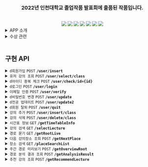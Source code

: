<div align=center><span style='center'><h3> 2022년 인천대학교 졸업작품 발표회에 출품된 작품입니다.</h3></span></div><br>

<div align=center><img src="https://img.shields.io/badge/IntelliJ-000000?style=flat&logo=IntelliJ IDEA&logoColor=white"/> <img src="https://img.shields.io/badge/Spring-6DB33F?style=flat&logo=Spring Boot&logoColor=white"/> <img src="https://img.shields.io/badge/Spring Boot-6DB33F?style=flat&logo=Spring Boot&logoColor=white"/> <img src="https://img.shields.io/badge/Spring Security-6DB33F?style=flat&logo=Spring Security&logoColor=white"> <img src="https://img.shields.io/badge/Spring Data JPA-6DB33F?style=flat&logo=Databricks&logoColor=white"> <img src="https://img.shields.io/badge/Java-6DB33F?style=flat&logo=JAVA&logoColor=white"> <img src="https://img.shields.io/badge/MySQL-4479A1?style=flat&logo=MySQL&logoColor=white"></div>

<details>
<summary> APP 소개 </summary>

<br>

![inunavi](https://user-images.githubusercontent.com/85429793/235772684-2e480f82-1a84-4792-a270-5609f6b9bb39.png)

<div align=center> 서비스 기간 : 2022.03.02 ~ 2022.12.29

<br><br>
[playstore](https://play.google.com/store/apps/details?id=com.maru.inunavi)
<br>

<b> 캠퍼스 지리에 익숙치 않은 신입생 및 복학생을 위한 안드로이드 교내 지도 어플. </b><br>
<b> 서버단을 작성하였으며 9개월 간 약 400명의 이용자에게 서비스를 제공하였습니다.</b>
</div>

</details>

<details>
<summary> 수상 관련 </summary>

<br>

![KakaoTalk_20230503_043420577_06](https://user-images.githubusercontent.com/85429793/235777867-efeba544-5417-47da-9a67-27cdd1d2313c.jpg)

- [대회 정보](https://www.inu.ac.kr/user/indexSub.do?codyMenuSeq=1477369&siteId=isis&dum=dum&boardId=490566&page=1&command=albumView&boardSeq=681579&chkBoxSeq=&categoryId=&categoryDepth=)<br>

</details>

<br>

## 구현 API

<details>
 <summary><code>d회원가입</code> <code>POST</code> <code><b>/user/insert</b></code> </summary>

<br>

> ### Parameters
> ```java
> email : 이메일
> password : 비밀번호
> major : 전공
>```
> 
>
> ### Responses
> <details open><summary>success</summary> 
> <br>
>
> ```HTTP
> HTTP/1.1 200 OK
> Content-Type: application/json;charset=UTF-8
>
>{
>    "success": "true",
>    "email": "liardanc3@gmail.com"
>}
> ```
> </details>
>
> <details><summary>failure</summary> 
> <br>
>
> ```java
> HTTP/1.1 500 Internal Server Error
> Content-Type: application/json;charset=UTF-8
>
>{
>    "success": "false",
>    "email": "liardanc3@gmail.com"
>}
> ```
></details>
></details>

<details>
 <summary><code>유저 강의 조회</code> <code>POST</code> <code><b>/user/select/class</b></code> </summary>

<br>

> ### Parameters
> ```java
> email : 이메일
>```
> 
>
> ### Responses
> <details open><summary>success</summary> 
> <br>
>
> ```HTTP
> HTTP/1.1 200 OK
> Content-Type: application/json;charset=UTF-8
>
>{
>    "success": "true",
>    "email": "liardanc3@gmail.com"
>}
> ```
> </details>
>
> <details><summary>failure</summary> 
> <br>
>
> ```java
> HTTP/1.1 500 Internal Server Error
> Content-Type: application/json;charset=UTF-8
>
>{
>    "response": []
>}
> ```
></details>
>
>
> ### Run example
>
> // gif
> </details>
> </details>

<details>
 <summary><code>d아이디 중복 체크</code> <code>POST</code> <code><b>/user/check/id={id}</b></code> </summary>

<br>

> ### Parameters
> ```java
> email : 이메일
>```
> 
>
> ### Responses
> <details open><summary>success</summary> 
> <br>
>
> ```HTTP
> HTTP/1.1 200 OK
> Content-Type: application/json;charset=UTF-8
>
>{
>    "success": "true",
>    "email": "liardanc3@gmail.com"
>}
> ```
> </details>
>
> ### Run example
>
> // gif
> </details>
> </details>

<details>
 <summary><code>d로그인</code> <code>POST</code> <code><b>/user/login</b></code> </summary>

<br>

> ### Parameters
> ```java
> email : 이메일
> password : 비밀번호
>```
> 
>
> ### Responses
> <details open><summary>success</summary> 
> <br>
>
> ```HTTP
> HTTP/1.1 200 OK
> Content-Type: application/json;charset=UTF-8
>
>{
>    "success": "true",
>    "email": "liardanc3@gmail.com"
>}
> ```
> </details>
>
> <details><summary>failure</summary> 
> <br>
>
> ```java
> HTTP/1.1 500 Internal Server Error
> Content-Type: application/json;charset=UTF-8
>
>{
>    "success": "false",
>    "email": "liardanc3@gmail.com",
>    "message": "로그인 실패"
>}
> ```
></details>
>
>
> ### Run example
>
> // gif
> </details>
> </details>

<details>
 <summary><code>이메일 인증</code> <code>POST</code> <code><b>/user/verify</b></code> </summary>

<br>

> ### Parameters
> ```java
> email : 이메일
>```
> 
>
> ### Responses
> <details open><summary>success</summary> 
> <br>
>
> ```HTTP
> HTTP/1.1 200 OK
> Content-Type: application/json;charset=UTF-8
>
>{
>    "success": "true",
>    "email": "liardanc3@gmail.com"
>}
> ```
> </details>
>
> <details><summary>failure</summary> 
> <br>
>
> ```java
> HTTP/1.1 500 Internal Server Error
> Content-Type: application/json;charset=UTF-8
>
>{
>    "response": []
>}
> ```
></details>
>
>
> ### Run example
>
> // gif
> </details>
> </details>

<details>
 <summary><code>d비밀번호 변경</code> <code>POST</code> <code><b>/user/update</b></code> </summary>

<br>

> ### Parameters
> ```java
> email : 이메일
> newPassword : 새로운 비밀번호
>```
> 
>
> ### Responses
> <details open><summary>success</summary> 
> <br>
>
> ```HTTP
> HTTP/1.1 200 OK
> Content-Type: application/json;charset=UTF-8
>
>{
>    "success": "true",
>    "email": "test@gmail.com"
>}
> ```
> </details>
>
> <details><summary>failure</summary> 
> <br>
>
> ```java
> HTTP/1.1 500 Internal Server Error
> Content-Type: application/json;charset=UTF-8
>
>{
>    "success": "false",
>    "email": "not_present_email@no.com"
>}
> ```
></details>
>
>
> ### Run example
>
> // gif
> </details>
> </details>

<details>
 <summary><code>d전공 업데이트</code> <code>POST</code> <code><b>/user/update2</b></code> </summary>

<br>

> ### Parameters
> ```java
> email : 이메일
> newMajor : 새로운 전공
>```
> 
>
> ### Responses
> <details open><summary>success</summary> 
> <br>
>
> ```HTTP
> HTTP/1.1 200 OK
> Content-Type: application/json;charset=UTF-8
>
>{
>    "success": "true",
>    "email": "liardanc3@gmail.com"
>}
> ```
> </details>
>
> <details><summary>failure</summary> 
> <br>
>
> ```java
> HTTP/1.1 500 Internal Server Error
> Content-Type: application/json;charset=UTF-8
>
>{
>    "success": "false",
>    "email": "not_present_email@no.com"
>}
> ```
></details>
>
>
> ### Run example
>
> // gif
> </details>
> </details>

<details>
 <summary><code>d회원 탈퇴</code> <code>POST</code> <code><b>/user/quit</b></code> </summary>

<br>

> ### Parameters
> ```java
> email : 이메일
> password : 비밀번호호
>```
> 
>
> ### Responses
> <details open><summary>success</summary> 
> <br>
>
> ```HTTP
> HTTP/1.1 200 OK
> Content-Type: application/json;charset=UTF-8
>
>{
>    "success": "true",
>    "email": "test@gmail.com"
>}
> ```
> </details>
>
> <details><summary>failure</summary> 
> <br>
>
> ```java
> HTTP/1.1 500 Internal Server Error
> Content-Type: application/json;charset=UTF-8
>
>{
>    "success": "false",
>    "email": "not_present_email@no.com"
>}
> ```
></details>
>
>
> ### Run example
>
> // gif
> </details>
> </details>

<details>
 <summary><code>강의 추가</code> <code>POST</code> <code><b>/user/insert/class</b></code> </summary>

<br>

> ### Parameters
> ```java
> email : 이메일
>```
> 
>
> ### Responses
> <details open><summary>success</summary> 
> <br>
>
> ```HTTP
> HTTP/1.1 200 OK
> Content-Type: application/json;charset=UTF-8
>
>{
>    "success": "true",
>    "email": "liardanc3@gmail.com"
>}
> ```
> </details>
>
> <details><summary>failure</summary> 
> <br>
>
> ```java
> HTTP/1.1 500 Internal Server Error
> Content-Type: application/json;charset=UTF-8
>
>{
>    "response": []
>}
> ```
></details>
>
>
> ### Run example
>
> // gif
> </details>
> </details>

<details>
 <summary><code>강의 삭제</code> <code>POST</code> <code><b>/user/delete/class</b></code> </summary>

<br>

> ### Parameters
> ```java
> email : 이메일
>```
> 
>
> ### Responses
> <details open><summary>success</summary> 
> <br>
>
> ```HTTP
> HTTP/1.1 200 OK
> Content-Type: application/json;charset=UTF-8
>
>{
>    "success": "true",
>    "email": "liardanc3@gmail.com"
>}
> ```
> </details>
>
> <details><summary>failure</summary> 
> <br>
>
> ```java
> HTTP/1.1 500 Internal Server Error
> Content-Type: application/json;charset=UTF-8
>
>{
>    "response": []
>}
> ```
></details>
>
>
> ### Run example
>
> // gif
> </details>
> </details>

<details>
 <summary><code>시간표 정보</code> <code>GET</code> <code><b>/getTimeTableInfo</b></code> </summary>

<br>

> ### Parameters
> ```java
> email : 이메일
>```
> 
>
> ### Responses
> <details open><summary>success</summary> 
> <br>
>
> ```HTTP
> HTTP/1.1 200 OK
> Content-Type: application/json;charset=UTF-8
>
>{
>    "success": "true",
>    "email": "liardanc3@gmail.com"
>}
> ```
> </details>
>
> <details><summary>failure</summary> 
> <br>
>
> ```java
> HTTP/1.1 500 Internal Server Error
> Content-Type: application/json;charset=UTF-8
>
>{
>    "response": []
>}
> ```
></details>
>
>
> ### Run example
>
> // gif
> </details>
> </details>

<details>
 <summary><code>강의 검색</code> <code>GET</code> <code><b>/selectLecture</b></code> </summary>

<br>

> ### Parameters
> ```java
> email : 이메일
>```
> 
>
> ### Responses
> <details open><summary>success</summary> 
> <br>
>
> ```HTTP
> HTTP/1.1 200 OK
> Content-Type: application/json;charset=UTF-8
>
>{
>    "success": "true",
>    "email": "liardanc3@gmail.com"
>}
> ```
> </details>
>
> <details><summary>failure</summary> 
> <br>
>
> ```java
> HTTP/1.1 500 Internal Server Error
> Content-Type: application/json;charset=UTF-8
>
>{
>    "response": []
>}
> ```
></details>
>
>
> ### Run example
>
> // gif
> </details>
> </details>

<details>
 <summary><code>경로 묻기</code> <code>GET</code> <code><b>/getRootLive</b></code> </summary>

<br>

> ### Parameters
> ```java
> email : 이메일
>```
> 
>
> ### Responses
> <details open><summary>success</summary> 
> <br>
>
> ```HTTP
> HTTP/1.1 200 OK
> Content-Type: application/json;charset=UTF-8
>
>{
>    "success": "true",
>    "email": "liardanc3@gmail.com"
>}
> ```
> </details>
>
> <details><summary>failure</summary> 
> <br>
>
> ```java
> HTTP/1.1 500 Internal Server Error
> Content-Type: application/json;charset=UTF-8
>
>{
>    "response": []
>}
> ```
></details>
>
>
> ### Run example
>
> // gif
> </details>
> </details>

<details>
 <summary><code>다음 강의장소 조회</code> <code>POST</code> <code><b>/getNextPlace</b></code> </summary>

<br>

> ### Parameters
> ```java
> email : 이메일
>```
> 
>
> ### Responses
> <details open><summary>success</summary> 
> <br>
>
> ```HTTP
> HTTP/1.1 200 OK
> Content-Type: application/json;charset=UTF-8
>
>{
>    "success": "true",
>    "email": "liardanc3@gmail.com"
>}
> ```
> </details>
>
> <details><summary>failure</summary> 
> <br>
>
> ```java
> HTTP/1.1 500 Internal Server Error
> Content-Type: application/json;charset=UTF-8
>
>{
>    "response": []
>}
> ```
></details>
>
>
> ### Run example
>
> // gif
> </details>
> </details>


<details>
 <summary><code>장소 검색</code> <code>GET</code> <code><b>/placeSearchList</b></code> </summary>

<br>

> ### Parameters
> ```java
> email : 이메일
>```
> 
>
> ### Responses
> <details open><summary>success</summary> 
> <br>
>
> ```HTTP
> HTTP/1.1 200 OK
> Content-Type: application/json;charset=UTF-8
>
>{
>    "success": "true",
>    "email": "liardanc3@gmail.com"
>}
> ```
> </details>
>
> <details><summary>failure</summary> 
> <br>
>
> ```java
> HTTP/1.1 500 Internal Server Error
> Content-Type: application/json;charset=UTF-8
>
>{
>    "response": []
>}
> ```
></details>
>
>
> ### Run example
>
> // gif
> </details>
> </details>


<details>
 <summary><code>주간 경로 미리보기</code> <code>POST</code> <code><b>/getOverviewRoot</b></code> </summary>

<br>

> ### Parameters
> ```java
> email : 이메일
>```
> 
>
> ### Responses
> <details open><summary>success</summary> 
> <br>
>
> ```HTTP
> HTTP/1.1 200 OK
> Content-Type: application/json;charset=UTF-8
>
>{
>    "success": "true",
>    "email": "liardanc3@gmail.com"
>}
> ```
> </details>
>
> <details><summary>failure</summary> 
> <br>
>
> ```java
> HTTP/1.1 500 Internal Server Error
> Content-Type: application/json;charset=UTF-8
>
>{
>    "response": []
>}
> ```
></details>
>
>
> ### Run example
>
> // gif
> </details>
> </details>

<details>
 <summary><code>경로 분석 결과 조회</code> <code>POST</code> <code><b>/getAnalysisResult</b></code> </summary>

<br>

> ### Parameters
> ```java
> email : 이메일
>```
> 
>
> ### Responses
> <details open><summary>success</summary> 
> <br>
>
> ```HTTP
> HTTP/1.1 200 OK
> Content-Type: application/json;charset=UTF-8
>
>{
>    "success": "true",
>    "email": "liardanc3@gmail.com"
>}
> ```
> </details>
>
> <details><summary>failure</summary> 
> <br>
>
> ```java
> HTTP/1.1 500 Internal Server Error
> Content-Type: application/json;charset=UTF-8
>
>{
>    "response": []
>}
> ```
></details>
>
>
> ### Run example
>
> // gif
> </details>
> </details>


<details>
 <summary><code>추천 강의 조회</code> <code>POST</code> <code><b>/getRecommendLecture</b></code> </summary>

<br>

> ### Parameters
> ```java
> email : 이메일
>```
> 
>
> ### Responses
> <details open><summary>success</summary> 
> <br>
>
> ```HTTP
> HTTP/1.1 200 OK
> Content-Type: application/json;charset=UTF-8
>
>{
>    "success": "true",
>    "email": "liardanc3@gmail.com"
>}
> ```
> </details>
>
> <details><summary>failure</summary> 
> <br>
>
> ```java
> HTTP/1.1 500 Internal Server Error
> Content-Type: application/json;charset=UTF-8
>
>{
>    "response": []
>}
> ```
></details>
>
>
> ### Run example
>
> // gif
> </details>
> </details>
